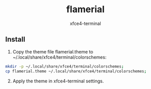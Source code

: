 <h1 align="center">flamerial</h1>
<p align="center">xfce4-terminal</p>

## Install

1. Copy the theme file flamerial.theme to
   ~/.local/share/xfce4/terminal/colorschemes:

```sh
mkdir -p ~/.local/share/xfce4/terminal/colorschemes;
cp flamerial.theme ~/.local/share/xfce4/terminal/colorschemes;
```

2. Apply the theme in xfce4-terminal settings.
